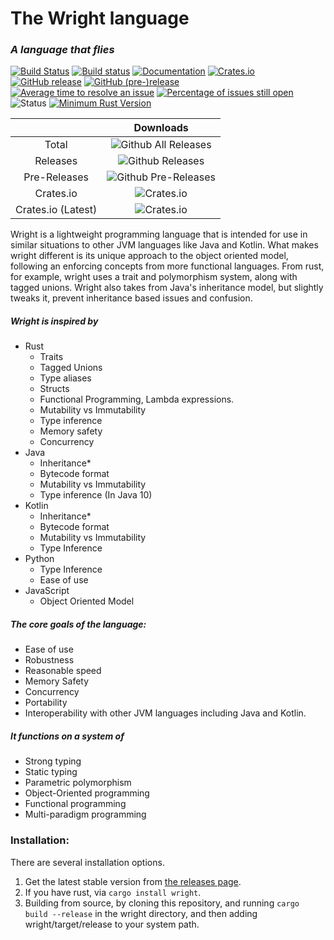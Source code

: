 # The Wright language
### *A language that flies*
[![Build Status](https://travis-ci.org/Wright-Language-Developers/Wright-lang.svg?branch=master)](https://travis-ci.org/Wright-Language-Developers/Wright-lang)
[![Build status](https://ci.appveyor.com/api/projects/status/kh76mn7ly95kish3?svg=true)](https://ci.appveyor.com/project/WrightLanguage/wright-lang)
[![Documentation](https://docs.rs/wright/badge.svg)](https://docs.rs/wright)
[![Crates.io](https://img.shields.io/crates/v/wright.svg)](https://crates.io/crates/wright)
[![GitHub release](https://img.shields.io/github/release/Wright-Language-Developers/Wright-lang.svg)](https://github.com/Wright-Language-Developers/Wright-lang/releases)
[![GitHub (pre-)release](https://img.shields.io/github/release/Wright-Language-Developers/Wright-lang/all.svg)](https://github.com/Wright-Language-Developers/Wright-lang/releases)
[![Average time to resolve an issue](http://isitmaintained.com/badge/resolution/Wright-Language-Developers/Wright-lang.svg)](http://isitmaintained.com/project/Wright-Language-Developers/Wright-lang "Average time to resolve an issue")
[![Percentage of issues still open](http://isitmaintained.com/badge/open/Wright-Language-Developers/Wright-lang.svg)](http://isitmaintained.com/project/Wright-Langauge-Developers/Wright-lang "Percentage of issues still open")
![Status](https://img.shields.io/badge/status-actively--developed-green.svg)
[![Minimum Rust Version](https://img.shields.io/badge/minimum_rust_version-1.24.0-orange.svg)](https://www.rust-lang.org/)


|  | Downloads|
|:---:|:---:|
| Total |![Github All Releases](https://img.shields.io/github/downloads/Wright-Language-Developers/Wright-lang/total.svg) |
| Releases | ![Github Releases](https://img.shields.io/github/downloads/Wright-Language-Developers/Wright-lang/latest/total.svg) |
| Pre-Releases| ![Github Pre-Releases](https://img.shields.io/github/downloads-pre/Wright-Language-Developers/Wright-lang/latest/total.svg) |
| Crates.io | ![Crates.io](https://img.shields.io/crates/d/wright.svg) |
| Crates.io (Latest) | ![Crates.io](https://img.shields.io/crates/dv/wright.svg) |


Wright is a lightweight programming language that is intended for use in similar situations to other JVM languages like
Java and Kotlin. What makes wright different is its unique approach to the object oriented model, following an enforcing
concepts from more functional languages. From rust, for example, wright uses a trait and polymorphism system, along with
tagged unions. Wright also takes from Java's inheritance model, but slightly tweaks it, prevent inheritance based issues 
and confusion.

##### Wright is inspired by
* Rust
    * Traits
    * Tagged Unions
    * Type aliases
    * Structs
    * Functional Programming, Lambda expressions.
    * Mutability vs Immutability
    * Type inference
    * Memory safety
    * Concurrency
* Java
    * Inheritance*
    * Bytecode format
    * Mutability vs Immutability
    * Type inference (In Java 10)
* Kotlin
    * Inheritance*
    * Bytecode format
    * Mutability vs Immutability
    * Type Inference
* Python
    * Type Inference
    * Ease of use
* JavaScript
    * Object Oriented Model

##### The core goals of the language:
* Ease of use
* Robustness
* Reasonable speed
* Memory Safety
* Concurrency
* Portability
* Interoperability with other JVM languages including Java and Kotlin. 

##### It functions on a system of
* Strong typing
* Static typing
* Parametric polymorphism
* Object-Oriented programming
* Functional programming
* Multi-paradigm programming

### Installation:
There are several installation options.
1. Get the latest stable version from [the releases page](https://github.com/Wright-Language-Developers/Wright-lang/releases).
2. If you have rust, via `cargo install wright`.
3. Building from source, by cloning this repository, and running `cargo build --release` in the wright directory, and 
then adding wright/target/release to your system path.
